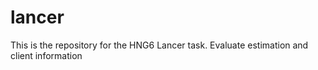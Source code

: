 # lancer
This is the repository for the HNG6 Lancer task. Evaluate estimation and client information
